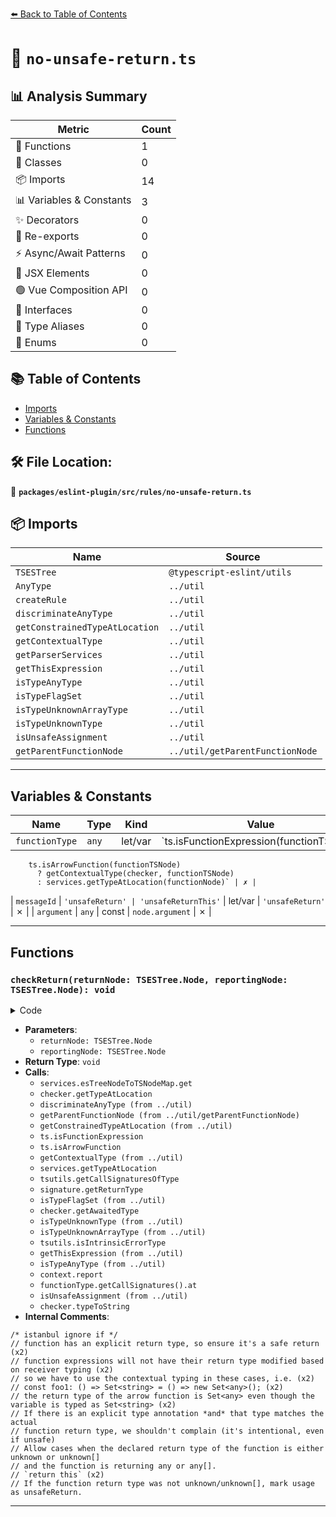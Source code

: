 [⬅️ Back to Table of Contents](../../../../index.md)

# 📄 `no-unsafe-return.ts`

## 📊 Analysis Summary

| Metric | Count |
|--------|-------|
| 🔧 Functions | 1 |
| 🧱 Classes | 0 |
| 📦 Imports | 14 |
| 📊 Variables & Constants | 3 |
| ✨ Decorators | 0 |
| 🔄 Re-exports | 0 |
| ⚡ Async/Await Patterns | 0 |
| 💠 JSX Elements | 0 |
| 🟢 Vue Composition API | 0 |
| 📐 Interfaces | 0 |
| 📑 Type Aliases | 0 |
| 🎯 Enums | 0 |

## 📚 Table of Contents

- [Imports](#imports)
- [Variables & Constants](#variables-constants)
- [Functions](#functions)

## 🛠️ File Location:
📂 **`packages/eslint-plugin/src/rules/no-unsafe-return.ts`**

## 📦 Imports

| Name | Source |
|------|--------|
| `TSESTree` | `@typescript-eslint/utils` |
| `AnyType` | `../util` |
| `createRule` | `../util` |
| `discriminateAnyType` | `../util` |
| `getConstrainedTypeAtLocation` | `../util` |
| `getContextualType` | `../util` |
| `getParserServices` | `../util` |
| `getThisExpression` | `../util` |
| `isTypeAnyType` | `../util` |
| `isTypeFlagSet` | `../util` |
| `isTypeUnknownArrayType` | `../util` |
| `isTypeUnknownType` | `../util` |
| `isUnsafeAssignment` | `../util` |
| `getParentFunctionNode` | `../util/getParentFunctionNode` |


---

## Variables & Constants

| Name | Type | Kind | Value | Exported |
|------|------|------|-------|----------|
| `functionType` | `any` | let/var | `ts.isFunctionExpression(functionTSNode) ||
        ts.isArrowFunction(functionTSNode)
          ? getContextualType(checker, functionTSNode)
          : services.getTypeAtLocation(functionNode)` | ✗ |
| `messageId` | `'unsafeReturn' | 'unsafeReturnThis'` | let/var | `'unsafeReturn'` | ✗ |
| `argument` | `any` | const | `node.argument` | ✗ |


---

## Functions

### `checkReturn(returnNode: TSESTree.Node, reportingNode: TSESTree.Node): void`

<details><summary>Code</summary>

```ts
function checkReturn(
      returnNode: TSESTree.Node,
      reportingNode: TSESTree.Node = returnNode,
    ): void {
      const tsNode = services.esTreeNodeToTSNodeMap.get(returnNode);
      const type = checker.getTypeAtLocation(tsNode);

      const anyType = discriminateAnyType(
        type,
        checker,
        services.program,
        tsNode,
      );
      const functionNode = getParentFunctionNode(returnNode);
      /* istanbul ignore if */ if (!functionNode) {
        return;
      }

      // function has an explicit return type, so ensure it's a safe return
      const returnNodeType = getConstrainedTypeAtLocation(services, returnNode);
      const functionTSNode = services.esTreeNodeToTSNodeMap.get(functionNode);

      // function expressions will not have their return type modified based on receiver typing
      // so we have to use the contextual typing in these cases, i.e.
      // const foo1: () => Set<string> = () => new Set<any>();
      // the return type of the arrow function is Set<any> even though the variable is typed as Set<string>
      let functionType =
        ts.isFunctionExpression(functionTSNode) ||
        ts.isArrowFunction(functionTSNode)
          ? getContextualType(checker, functionTSNode)
          : services.getTypeAtLocation(functionNode);
      functionType ??= services.getTypeAtLocation(functionNode);
      const callSignatures = tsutils.getCallSignaturesOfType(functionType);
      // If there is an explicit type annotation *and* that type matches the actual
      // function return type, we shouldn't complain (it's intentional, even if unsafe)
      if (functionTSNode.type) {
        for (const signature of callSignatures) {
          const signatureReturnType = signature.getReturnType();

          if (
            returnNodeType === signatureReturnType ||
            isTypeFlagSet(
              signatureReturnType,
              ts.TypeFlags.Any | ts.TypeFlags.Unknown,
            )
          ) {
            return;
          }
          if (functionNode.async) {
            const awaitedSignatureReturnType =
              checker.getAwaitedType(signatureReturnType);

            const awaitedReturnNodeType =
              checker.getAwaitedType(returnNodeType);
            if (
              awaitedReturnNodeType === awaitedSignatureReturnType ||
              (awaitedSignatureReturnType &&
                isTypeFlagSet(
                  awaitedSignatureReturnType,
                  ts.TypeFlags.Any | ts.TypeFlags.Unknown,
                ))
            ) {
              return;
            }
          }
        }
      }

      if (anyType !== AnyType.Safe) {
        // Allow cases when the declared return type of the function is either unknown or unknown[]
        // and the function is returning any or any[].
        for (const signature of callSignatures) {
          const functionReturnType = signature.getReturnType();
          if (
            anyType === AnyType.Any &&
            isTypeUnknownType(functionReturnType)
          ) {
            return;
          }
          if (
            anyType === AnyType.AnyArray &&
            isTypeUnknownArrayType(functionReturnType, checker)
          ) {
            return;
          }
          const awaitedType = checker.getAwaitedType(functionReturnType);
          if (
            awaitedType &&
            anyType === AnyType.PromiseAny &&
            isTypeUnknownType(awaitedType)
          ) {
            return;
          }
        }

        if (anyType === AnyType.PromiseAny && !functionNode.async) {
          return;
        }

        let messageId: 'unsafeReturn' | 'unsafeReturnThis' = 'unsafeReturn';
        const isErrorType = tsutils.isIntrinsicErrorType(returnNodeType);

        if (!isNoImplicitThis) {
          // `return this`
          const thisExpression = getThisExpression(returnNode);
          if (
            thisExpression &&
            isTypeAnyType(
              getConstrainedTypeAtLocation(services, thisExpression),
            )
          ) {
            messageId = 'unsafeReturnThis';
          }
        }

        // If the function return type was not unknown/unknown[], mark usage as unsafeReturn.
        return context.report({
          node: reportingNode,
          messageId,
          data: {
            type: isErrorType
              ? 'error'
              : anyType === AnyType.Any
                ? '`any`'
                : anyType === AnyType.PromiseAny
                  ? '`Promise<any>`'
                  : '`any[]`',
          },
        });
      }

      const signature = functionType.getCallSignatures().at(0);
      if (signature) {
        const functionReturnType = signature.getReturnType();
        const result = isUnsafeAssignment(
          returnNodeType,
          functionReturnType,
          checker,
          returnNode,
        );
        if (!result) {
          return;
        }

        const { receiver, sender } = result;
        return context.report({
          node: reportingNode,
          messageId: 'unsafeReturnAssignment',
          data: {
            receiver: checker.typeToString(receiver),
            sender: checker.typeToString(sender),
          },
        });
      }
    }
```
</details>

- **Parameters**:
  - `returnNode: TSESTree.Node`
  - `reportingNode: TSESTree.Node`
- **Return Type**: `void`
- **Calls**:
  - `services.esTreeNodeToTSNodeMap.get`
  - `checker.getTypeAtLocation`
  - `discriminateAnyType (from ../util)`
  - `getParentFunctionNode (from ../util/getParentFunctionNode)`
  - `getConstrainedTypeAtLocation (from ../util)`
  - `ts.isFunctionExpression`
  - `ts.isArrowFunction`
  - `getContextualType (from ../util)`
  - `services.getTypeAtLocation`
  - `tsutils.getCallSignaturesOfType`
  - `signature.getReturnType`
  - `isTypeFlagSet (from ../util)`
  - `checker.getAwaitedType`
  - `isTypeUnknownType (from ../util)`
  - `isTypeUnknownArrayType (from ../util)`
  - `tsutils.isIntrinsicErrorType`
  - `getThisExpression (from ../util)`
  - `isTypeAnyType (from ../util)`
  - `context.report`
  - `functionType.getCallSignatures().at`
  - `isUnsafeAssignment (from ../util)`
  - `checker.typeToString`
- **Internal Comments**:
```
/* istanbul ignore if */
// function has an explicit return type, so ensure it's a safe return (x2)
// function expressions will not have their return type modified based on receiver typing (x2)
// so we have to use the contextual typing in these cases, i.e. (x2)
// const foo1: () => Set<string> = () => new Set<any>(); (x2)
// the return type of the arrow function is Set<any> even though the variable is typed as Set<string> (x2)
// If there is an explicit type annotation *and* that type matches the actual
// function return type, we shouldn't complain (it's intentional, even if unsafe)
// Allow cases when the declared return type of the function is either unknown or unknown[]
// and the function is returning any or any[].
// `return this` (x2)
// If the function return type was not unknown/unknown[], mark usage as unsafeReturn.
```


---